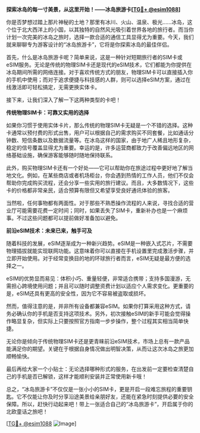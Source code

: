 **探索冰岛的每一寸美景，从这里开始！——冰岛旅游卡[[TG💪+ @esim1088](https://t.me/s/esim1088)]**

你是否梦想过踏上那片神秘的土地？那里有冰川、火山、温泉、极光……冰岛，这个位于北大西洋上的小国，以其独特的自然风光吸引着世界各地的旅行者。而当你计划一次完美的冰岛之旅时，选择一款合适的通信工具显得尤为重要。今天，我们就来聊聊专为游客设计的“冰岛旅游卡”，它将是你探索冰岛的最佳伴侣。

首先，什么是冰岛旅游卡呢？简单来说，这是一种针对短期旅行者的SIM卡或eSIM服务。无论是传统的物理SIM卡还是现代的eSIM技术，它们都能为你提供在冰岛期间所需的网络连接。对于喜欢传统方式的朋友，物理SIM卡可以直接插入你的手机中使用；而对于追求便捷与科技感的人群，则可以选择eSIM方案，通过在线激活即可轻松搞定，无需更换实体卡。

接下来，让我们深入了解一下这两种类型的卡吧！

**传统物理SIM卡：可靠又实用的选择**

如果你习惯于使用实体卡片，那么传统的物理SIM卡无疑是一个不错的选择。这种卡通常以预付费的形式出售，用户可以根据自己的需求购买不同套餐，比如通话分钟数、短信条数以及数据流量等。在冰岛这样的国家，由于地广人稀且地形复杂，稳定的信号覆盖显得尤为重要。幸运的是，许多运营商都致力于改善偏远地区的网络基础设施，确保游客能够随时随地保持联系。

此外，购买物理SIM卡还有一个好处——它可以帮助你在旅途过程中更好地了解当地文化。例如，在某些商店或者机场柜台，你会遇到热情的工作人员，他们不仅会帮助你完成购买流程，还会分享一些实用的旅行建议。而且，大多数情况下，这些卡的价格都非常亲民，适合预算有限但又希望享受良好通讯体验的旅客。

当然啦，任何事物都有两面性。对于那些不熟悉操作流程的人来说，寻找合适的营业厅可能需要花费一定时间；同时，如果丢失了SIM卡，重新补办也是一个麻烦事。不过这些问题都可以提前做好准备加以避免。

**前沿eSIM技术：未来已来，触手可及**

随着科技的发展，eSIM逐渐成为一种新兴趋势。eSIM是一种嵌入式芯片，不需要物理插拔就能实现联网功能。这意味着你可以直接在手机设置里完成激活步骤，并立即开始使用。对于经常变换目的地的环球旅行者而言，eSIM无疑是最方便的选择之一。

eSIM的优势显而易见：体积小巧、重量轻便，非常适合携带；支持多国漫游，无需担心跨境使用问题；并且可以随时调整资费计划以适应个人需求变化。更重要的是，eSIM还具有更高的安全性，因为它不容易被盗取或损坏。

然而，值得注意的是，并非所有设备都兼容eSIM。如果你打算采用这种方式，请务必确认你的手机是否支持这项技术。另外，初次接触eSIM的新手可能会觉得操作略显复杂，但实际上只要按照官方指南一步步操作，整个过程其实相当简单快捷。

无论你是倾向于传统物理SIM卡还是更青睐前沿eSIM技术，市场上总有一款产品能满足你的期望。关键在于根据自身情况做出明智决策，从而让这次冰岛之旅更加顺畅愉快。

最后再给大家一个小贴士：无论选择哪种形式的服务，在出发前一定要检查清楚自己的手机是否已解锁，这样才能顺利安装并正常使用新卡哦！

总之，“冰岛旅游卡”不仅仅是一张小小的SIM卡，更是开启一段难忘旅程的重要钥匙。它不仅能让你及时分享沿途美景给亲朋好友，还能在紧急时刻提供必要的安全保障。所以，赶快行动起来吧！带上一张适合自己的“冰岛旅游卡”，开启属于你的北欧童话之旅吧！

[[TG💪+ @esim1088](https://t.me/s/esim1088) ![Image](https://i.postimg.cc/4NQfJmqS/Snipaste-2025-05-13-00-14-12.png)]